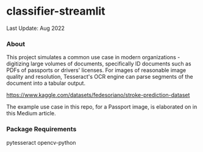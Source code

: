 # classifier-streamlit

Last Update: Aug 2022

### About
This project simulates a common use case in modern organizations - digitizing large volumes of documents, specifically ID documents such as PDFs of passports or drivers' licenses. For images of reasonable image quality and resolution, Tesseract's OCR engine can parse segments of the document into a tabular output.

https://www.kaggle.com/datasets/fedesoriano/stroke-prediction-dataset

The example use case in this repo, for a Passport image, is elaborated on in this Medium article.

### Package Requirements
pytesseract
opencv-python
